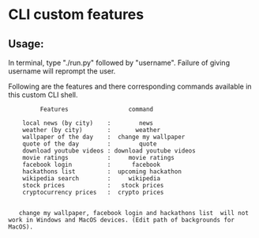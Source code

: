 # CLI custom features

## Usage:

In terminal, type "./run.py" followed by "username". Failure of giving username will reprompt the user.

Following are the features and there corresponding commands available in this custom CLI shell.





             Features                 command          
       
        local news (by city)    :        news             
        weather (by city)       :       weather           
        wallpaper of the day    :  change my wallpaper    
        quote of the day        :        quote             
        download youtube videos : download youtube videos 
        movie ratings           :     movie ratings       
        facebook login          :      facebook           
        hackathons list         :  upcoming hackathon   
        wikipedia search        :     wikipedia	   
        stock prices            :   stock prices        
        cryptocurrency prices   :  crypto prices	   
	
     
       change my wallpaper, facebook login and hackathons list  will not work in Windows and MacOS devices. (Edit path of backgrounds for MacOS).
